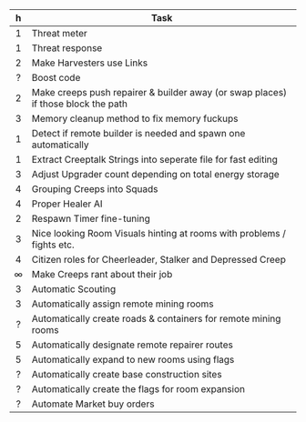  h  |   Task 
:---:|  ----
 1  |   Threat meter
 1  |   Threat response
 2  |   Make Harvesters use Links
 ?  |   Boost code
 2  |   Make creeps push repairer & builder away (or swap places) if those block the path
 3  |   Memory cleanup method to fix memory fuckups
 1  |   Detect if remote builder is needed and spawn one automatically
 1  |   Extract Creeptalk Strings into seperate file for fast editing
 3  |   Adjust Upgrader count depending on total energy storage
 4  |   Grouping Creeps into Squads
 4  |   Proper Healer AI
 2  |   Respawn Timer fine-tuning
 3  |   Nice looking Room Visuals hinting at rooms with problems / fights etc.
 4  |   Citizen roles for Cheerleader, Stalker and Depressed Creep
 ∞  |   Make Creeps rant about their job
 3  |   Automatic Scouting
 3  |   Automatically assign remote mining rooms
 ?  |   Automatically create roads & containers for remote mining rooms
 5  |   Automatically designate remote repairer routes
 5  |   Automatically expand to new rooms using flags
 ?  |   Automatically create base construction sites
 ?  |   Automatically create the flags for room expansion
 ?  |   Automate Market buy orders 
